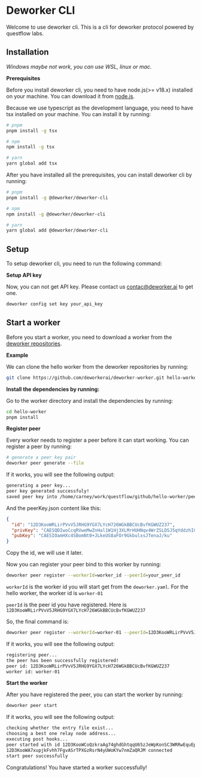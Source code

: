 # Deworker CLI

Welcome to use deworker cli. This is a cli for deworker protocol powered by questflow labs.

## Installation

*Windows maybe not work, you can use WSL, linux or mac.*

**Prerequisites**

Before you install deworker cli, you need to have node.js(>= v18.x) installed on your machine. You can download it from [node.js](https://nodejs.org/).

Because we use typescript as the development language, you need to have tsx installed on your machine. You can install it by running:
```bash
# pnpm
pnpm install -g tsx

# npm
npm install -g tsx

# yarn
yarn global add tsx
```

After you have installed all the prerequisites, you can install deworker cli by running:


```bash
# pnpm
pnpm install -g @deworker/deworker-cli

# npm
npm install -g @deworker/deworker-cli

# yarn
yarn global add @deworker/deworker-cli
```

## Setup

To setup deworker cli, you need to run the following command:

**Setup API key**

Now, you can not get API key. Please contact us contac@deworker.ai to get one.

```bash
deworker config set key your_api_key
```

## Start a worker

Before you start a worker, you need to download a worker from the [deworker repositories](https://github.com/deworkerai/deworker-worker).

**Example**

We can clone the hello worker from the deworker repositories by running:

```bash
git clone https://github.com/deworkerai/deworker-worker.git hello-worker
```

**Install the dependencies by running:**

Go to the worker directory and install the dependencies by running:

```bash
cd hello-worker
pnpm install
```

**Register peer**

Every worker needs to register a peer before it can start working. You can register a peer by running:

```bash
# generate a peer key pair
deworker peer generate --file
```

If it works, you will see the following output:

```bash
generating a peer key...
peer key generated successfuly!
saved peer key into /home/carney/work/questflow/github/hello-worker/peerKey.json successfuly!
```

And the peerKey.json content like this:
  
```json
{
  "id": "12D3KooWRLirPVvV5JRHG9YGX7LYcH726WGkBBCUcBvfKGWUZ237",
  "privKey": "CAESQDIwoCcqRVweMwZnHal1W1Hj3XLMrHUHNqv4WrZSLDSJ5qYddzhIGiY23T4kuR5RLxoU6v0aRu6XGwlN6don+S4=",
  "pubKey": "CAESIOamHXc4SBomNt0+JLkeUS8aFOr9GkbulxsJTenaJ/ku"
}
```

Copy the id, we will use it later.

Now you can register your peer bind to this worker by running:

```bash
deworker peer register --workerId=worker_id --peerId=your_peer_id
```

`workerId` is the worker id you will start get from the `deworker.yaml`. For the hello worker, the worker id is `worker-01`

`peerId` is the peer id you have registered. Here is `12D3KooWRLirPVvV5JRHG9YGX7LYcH726WGkBBCUcBvfKGWUZ237`

So, the final command is:

```bash
deworker peer register --workerId=worker-01 --peerId=12D3KooWRLirPVvV5JRHG9YGX7LYcH726WGkBBCUcBvfKGWUZ237
```

If it works, you will see the following output:

```bash
registering peer...
the peer has been successfully registered!
peer id: 12D3KooWRLirPVvV5JRHG9YGX7LYcH726WGkBBCUcBvfKGWUZ237
worker id: worker-01
```

**Start the worker**

After you have registered the peer, you can start the worker by running:

```bash
deworker peer start
```

If it works, you will see the following output:

```bash
checking whether the entry file exist...
choosing a best one relay node address...
executing post hooks...
peer started with id 12D3KooWCoQzkraAg74ghdGhtqqU65zJeWpKonSC3WRRwEquEpMJ
12D3KooWA7xupjkFvhh7FgvASrTPXGzRsrN4yUWoKYw7nmZaQRJM connected
start peer successfully
```

Congratulations! You have started a worker successfully!